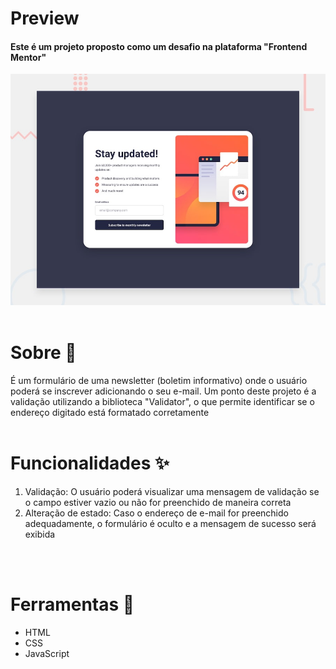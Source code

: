 # Preview

#### Este é um projeto proposto como um desafio na plataforma "Frontend Mentor"
![Preview do projeto](./design/desktop-preview.jpg)
<br />
<br />

# Sobre 🧾

É um formulário de uma newsletter (boletim informativo) onde o usuário poderá se inscrever adicionando o seu e-mail. Um ponto deste projeto é a validação utilizando a biblioteca "Validator", o que permite identificar se o endereço digitado está formatado corretamente 
<br />
<br />

# Funcionalidades ✨

  1. Validação: O usuário poderá visualizar uma mensagem de validação se o campo estiver vazio ou não for preenchido de maneira correta 
  2. Alteração de estado: Caso o endereço de e-mail for preenchido adequadamente, o formulário é oculto e a mensagem de sucesso será exibida
<br />
<br />

# Ferramentas 🔧

 - HTML
 - CSS
 - JavaScript

